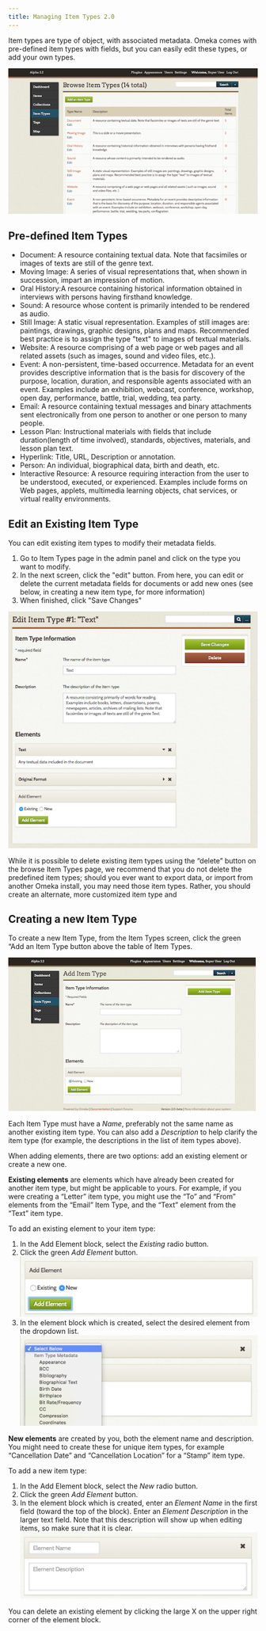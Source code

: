 ```yaml
---
title: Managing Item Types 2.0
---
```


Item types are type of object, with associated metadata. Omeka comes with pre-defined item types with fields, but you can easily edit these types, or add your own types.

![Item types browse view](/doc_files/itemTypeBrowse.png)

Pre-defined Item Types
---------------------------------------------------------

-   Document: A resource containing textual data. Note that facsimiles or images of texts are still of the genre text.
-   Moving Image: A series of visual representations that, when shown in succession, impart an impression of motion.
-   Oral History:A resource containing historical information obtained in interviews with persons having firsthand knowledge.
-   Sound: A resource whose content is primarily intended to be rendered as audio.
-   Still Image: A static visual representation. Examples of still images are: paintings, drawings, graphic designs, plans and maps. Recommended best practice is to assign the type "text" to images of textual materials.
-   Website: A resource comprising of a web page or web pages and all related assets (such as images, sound and video files, etc.).
-   Event: A non-persistent, time-based occurrence. Metadata for an event provides descriptive information that is the basis for discovery of the purpose, location, duration, and responsible agents associated with an event. Examples include an exhibition, webcast, conference, workshop, open day, performance, battle, trial, wedding, tea party.
-   Email: A resource containing textual messages and binary attachments sent electronically from one person to another or one person to many people.
-   Lesson Plan: Instructional materials with fields that include duration(length of time involved), standards, objectives, materials, and lesson plan text.
-   Hyperlink: Title, URL, Description or annotation.
-   Person: An individual, biographical data, birth and death, etc.
-   Interactive Resource: A resource requiring interaction from the user to be understood, executed, or experienced. Examples include forms on Web pages, applets, multimedia learning objects, chat services, or virtual reality environments.

Edit an Existing Item Type 
---------------------------------------------------------------
You can edit existing item types to modify their metadata fields.
1.  Go to Item Types page in the admin panel and click on the type you want to modify.
2.  In the next screen, click the "edit" button. From here, you can edit or delete the current metadata fields for documents or add new ones (see below, in creating a new item type, for more information)
3.  When finished, click "Save Changes"

![Editing the Item Type “Text”](/doc_files/itemTypeEdit.png)

While it is possible to delete existing item types using the “delete” button on the browse Item Types page, we recommend that you do not delete the predefined item types; should you ever want to export data, or import from another Omeka install, you may need those item types. Rather, you should create an alternate, more customized item type and 

Creating a new Item Type
--------------------------------------------------------------
To create a new Item Type, from the Item Types screen, click the green “Add an Item Type button above the table of Item Types.

![Add Item Type basic view](/doc_files/itemTypeAdd.png)

Each Item Type must have a *Name*, preferably not the same name as another existing item type. You can also add a *Description* to help clarify the item type (for example, the descriptions in the list of item types above).

When adding elements, there are two options: add an existing element or create a new one.

**Existing elements** are elements which have already been created for another item type, but might be applicable to yours. For example, if you were creating a “Letter” item type, you might use the “To” and “From” elements from the “Email” Item Type, and the “Text” element from the “Text” item type.

To add an existing element to your item type: 

1. In the Add Element block, select the *Existing* radio button.
1. Click the green *Add Element* button.
![Add element block](/doc_files/itemTypeAddElm.png)
1. In the element block which is created, select the desired element from the dropdown list.
![Element block with dropdown list opened.](/doc_files/itemTypeExistElm.png)

**New elements** are created by you, both the element name and description. You might need to create these for unique item types, for example “Cancellation Date” and “Cancellation Location” for a “Stamp” item type.

To add a new item type:

1. In the Add Element block, select the *New* radio button.
1. Click the green *Add Element* button.
1. In the element block which is created, enter an *Element Name* in the first field (toward the top of the block). Enter an *Element Description* in the larger text field. Note that this description will show up when editing items, so make sure that it is clear.
![New element block with no input](/doc_files/itemTypeNewElm.png)

You can delete an existing element by clicking the large X on the upper right corner of the element block.
